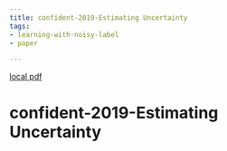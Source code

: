 ```yaml
---
title: confident-2019-Estimating Uncertainty
tags:
- learning-with-noisy-label
- paper

---
```


[local pdf](../../../pdfs/confident-2019-Estimating%20Uncertainty.pdf)

# confident-2019-Estimating Uncertainty

